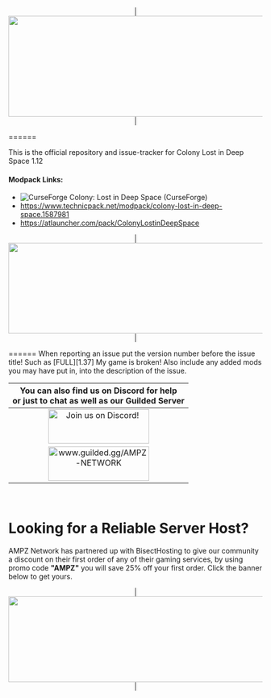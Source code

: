 <p align="center">
| <img src="https://www.bisecthosting.com/images/CF/Colony_LIDS/BH_COL_Header.png" alt="Get your server today!"  width="1920" height="200"></a>|
</p>
======

This is the official repository and issue-tracker for Colony Lost in Deep Space 1.12
    
#### Modpack Links: 
+ ![CurseForge](http://cf.way2muchnoise.eu/355315.svg "Lost in Deep Space") Colony: Lost in Deep Space (CurseForge) 
+ https://www.technicpack.net/modpack/colony-lost-in-deep-space.1587981  
+ https://atlauncher.com/pack/ColonyLostinDeepSpace  

  
<p align="center">
| <img src="https://www.bisecthosting.com/images/CF/Colony_LIDS/BH_COL_Support.png" alt="Get your server today!"  width="1920" height="180"></a>|
</p>
======
When reporting an issue put the version number before the issue title! Such as [FULL][1.37] My game is broken! Also include any added mods you may have put in, into the description of the issue. 
 
   
|You can also find us on Discord for help<br>or just to chat as well as our Guilded Server|
|:------------:|
|<a href="https://discord.gg/enrpMDd"><img src="https://discordapp.com/assets/fc0b01fe10a0b8c602fb0106d8189d9b.png" alt="Join us on Discord!"  width="200" height="68"></a>|
|<a href="https://www.guilded.gg/AMPZ-NETWORK"><img src="https://i.imgur.com/YQ9B9Eg.png" alt="www.guilded.gg/AMPZ-NETWORK"  width="200" height="68"></a>|
<br>

Looking for a Reliable Server Host?
======
AMPZ Network has partnered up with BisectHosting to give our community a discount on their first order of any of their gaming services, by using promo code **"AMPZ"** you will save 25% off your first order. Click the banner below to get yours. 

<p align="center">
| <a href="https://bisecthosting.com/AMPZ"><img src="https://www.bisecthosting.com/images/CF/Colony_LIDS/BH_COL_PromoCard.png" alt="Get your server today!"  width="1920" height="170"></a>|
</p>
